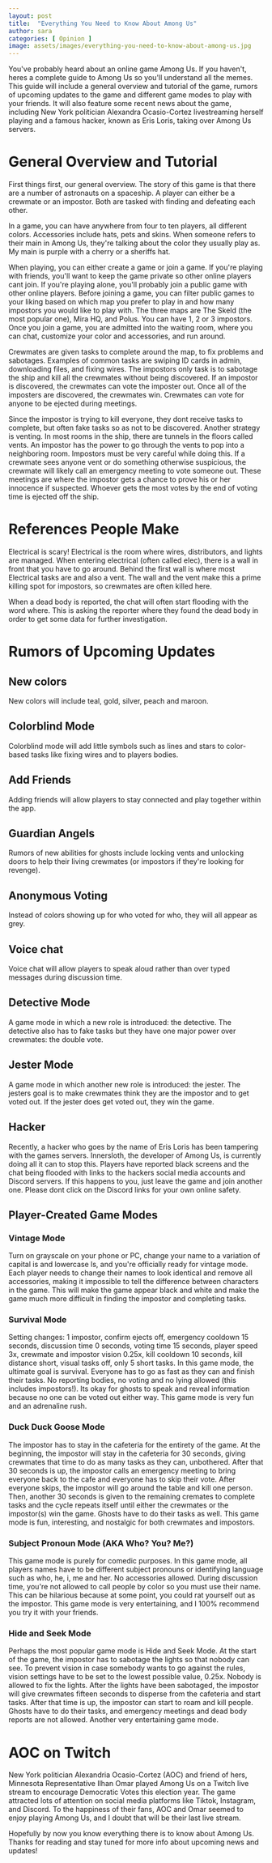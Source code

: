 ```yaml
---
layout: post
title:  "Everything You Need to Know About Among Us"
author: sara
categories: [ Opinion ]
image: assets/images/everything-you-need-to-know-about-among-us.jpg
---
```


You've probably heard about an online game Among Us. If you haven't, heres a complete guide to Among Us so you'll understand all the memes. This guide will include a general overview and tutorial of the game, rumors of upcoming updates to the game and different game modes to play with your friends. It will also feature some recent news about the game, including New York politician Alexandra Ocasio-Cortez livestreaming herself playing and a famous hacker, known as Eris Loris, taking over Among Us servers.

# General Overview and Tutorial

First things first, our general overview. The story of this game is that there are a number of astronauts on a spaceship. A player can either be a crewmate or an impostor. Both are tasked with finding and defeating each other.

In a game, you can have anywhere from four to ten players, all different colors. Accessories include hats, pets and skins. When someone refers to their main in Among Us, they're talking about the color they usually play as. My main is purple with a cherry or a sheriffs hat. 

When playing, you can either create a game or join a game. If you're playing with friends, you'll want to keep the game private so other online players cant join. If you're playing alone, you'll probably join a public game with other online players. Before joining a game, you can filter public games to your liking based on which map you prefer to play in and how many impostors you would like to play with. The three maps are The Skeld (the most popular one), Mira HQ, and Polus. You can have 1, 2 or 3 impostors. Once you join a game, you are admitted into the waiting room, where you can chat, customize your color and accessories, and run around. 

Crewmates are given tasks to complete around the map, to fix problems and sabotages. Examples of common tasks are swiping ID cards in admin, downloading files, and fixing wires. The impostors only task is to sabotage the ship and kill all the crewmates without being discovered. If an impostor is discovered, the crewmates can vote the imposter out. Once all of the imposters are discovered, the crewmates win. Crewmates can vote for anyone to be ejected during meetings. 

Since the impostor is trying to kill everyone, they dont receive tasks to complete, but often fake tasks so as not to be discovered. Another strategy is venting. In most rooms in the ship, there are tunnels in the floors called vents. An impostor has the power to go through the vents to pop into a neighboring room. Impostors must be very careful while doing this. If a crewmate sees anyone vent or do something otherwise suspicious, the crewmate will likely call an emergency meeting to vote someone out. These meetings are where the impostor gets a chance to prove his or her innocence if suspected. Whoever gets the most votes by the end of voting time is ejected off the ship. 

# References People Make

Electrical is scary! Electrical is the room where wires, distributors, and lights are managed. When entering electrical (often called elec), there is a wall in front that you have to go around. Behind the first wall is where most Electrical tasks are and also a vent. The wall and the vent make this a prime killing spot for impostors, so crewmates are often killed here.

When a dead body is reported, the chat will often start flooding with the word where. This is asking the reporter where they found the dead body in order to get some data for further investigation. 

# Rumors of Upcoming Updates

## New colors

New colors will include teal, gold, silver, peach and maroon.

## Colorblind Mode

Colorblind mode will add little symbols such as lines and stars to color-based tasks like fixing wires and to players bodies.

## Add Friends

Adding friends will allow players to stay connected and play together within the app.

## Guardian Angels

Rumors of new abilities for ghosts include locking vents and unlocking doors to help their living crewmates (or impostors if they're looking for revenge).

## Anonymous Voting

Instead of colors showing up for who voted for who, they will all appear as grey.

## Voice chat

Voice chat will allow players to speak aloud rather than over typed messages during discussion time.

## Detective Mode

A game mode in which a new role is introduced: the detective. The detective also has to fake tasks but they have one major power over crewmates: the double vote.

## Jester Mode

A game mode in which another new role is introduced: the jester. The jesters goal is to make crewmates think they are the impostor and to get voted out. If the jester does get voted out, they win the game. 

## Hacker

Recently, a hacker who goes by the name of Eris Loris has been tampering with the games servers. Innersloth, the developer of Among Us, is currently doing all it can to stop this. Players have reported black screens and the chat being flooded with links to the hackers social media accounts and Discord servers. If this happens to you, just leave the game and join another one. Please dont click on the Discord links for your own online safety.

## Player-Created Game Modes

### Vintage Mode

Turn on grayscale on your phone or PC, change your name to a variation of capital is and lowercase ls, and you're officially ready for vintage mode. Each player needs to change their names to look identical and remove all accessories, making it impossible to tell the difference between characters in the game. This will make the game appear black and white and make the game much more difficult in finding the impostor and completing tasks.


### Survival  Mode

Setting changes: 1 impostor, confirm ejects off, emergency cooldown 15 seconds, discussion time 0 seconds, voting time 15 seconds, player speed 3x, crewmate and impostor vision 0.25x, kill cooldown 10 seconds, kill distance short, visual tasks off, only 5 short tasks. In this game mode, the ultimate goal is survival. Everyone has to go as fast as they can and finish their tasks. No reporting bodies, no voting and no lying allowed (this includes impostors!). Its okay for ghosts to speak and reveal information because no one can be voted out either way. This game mode is very fun and an adrenaline rush.

### Duck Duck Goose Mode

The impostor has to stay in the cafeteria for the entirety of the game. At the beginning, the impostor will stay in the cafeteria for 30 seconds, giving crewmates that time to do as many tasks as they can, unbothered. After that 30 seconds is up, the impostor calls an emergency meeting to bring everyone back to the cafe and everyone has to skip their vote. After everyone skips, the impostor will go around the table and kill one person. Then, another 30 seconds is given to the remaining cremates to complete tasks and the cycle repeats itself until either the crewmates or the impostor(s) win the game. Ghosts have to do their tasks as well. This game mode is fun, interesting, and nostalgic for both crewmates and impostors.




### Subject Pronoun Mode (AKA Who? You? Me?)

This game mode is purely for comedic purposes. In this game mode, all players names have to be different subject pronouns or identifying language such as who, he, i, me and her. No accessories allowed. During discussion time, you're not allowed to call people by color so you must use their name. This can be hilarious because at some point, you could rat yourself out as the impostor. This game mode is very entertaining, and I 100% recommend you try it with your friends.

### Hide and Seek Mode

Perhaps the most popular game mode is Hide and Seek Mode. At the start of the game, the impostor has to sabotage the lights so that nobody can see. To prevent vision in case somebody wants to go against the rules, vision settings have to be set to the lowest possible value, 0.25x. Nobody is allowed to fix the lights. After the lights have been sabotaged, the impostor will give crewmates fifteen seconds to disperse from the cafeteria and start tasks. After that time is up, the impostor can start to roam and kill people. Ghosts have to do their tasks, and emergency meetings and dead body reports are not allowed. Another very entertaining game mode.


# AOC on Twitch

New York politician Alexandria Ocasio-Cortez (AOC) and friend of hers, Minnesota Representative Ilhan Omar played Among Us on a Twitch live stream to encourage Democratic Votes this election year. The game attracted lots of attention on social media platforms like Tiktok, Instagram, and Discord. To the happiness of their fans, AOC and Omar seemed to enjoy playing Among Us, and I doubt that will be their last live stream. 


Hopefully by now you know everything there is to know about Among Us. Thanks for reading and stay tuned for more info about upcoming news and updates!


